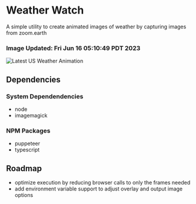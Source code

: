 # Weather Watch

A simple utility to create animated images of weather by capturing images from zoom.earth

### Image Updated: Fri Jun 16 05:10:49 PDT 2023

![Latest US Weather Animation](animations/2023-06-16.webp)

## Dependencies
### System Dependendencies
* node
* imagemagick
### NPM Packages
* puppeteer
* typescript

## Roadmap
* optimize execution by reducing browser calls to only the frames needed
* add environment variable support to adjust overlay and output image options
